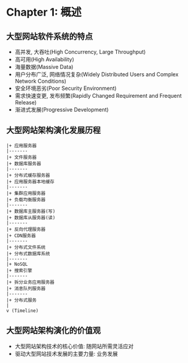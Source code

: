 # Chapter 1: 概述

## 大型网站软件系统的特点
* 高并发, 大吞吐(High Concurrency, Large Throughput)
* 高可用(High Availability)
* 海量数据(Massive Data)
* 用户分布广泛, 网络情况复杂(Widely Distributed Users and Complex Network Conditions)
* 安全环境恶劣(Poor Security Environment)
* 需求快速变更, 发布频繁(Rapidly Changed Requirement and Frequent Release)
* 渐进式发展(Progressive Development)

## 大型网站架构演化发展历程
```
|+ 应用服务器
|-------
|+ 文件服务器
|+ 数据库服务器
|-------
|+ 分布式缓存服务器
|+ 应用服务器本地缓存
|-------
|+ 集群应用服务器
|+ 负载均衡服务器
|-------
|+ 数据库主服务器(写)
|+ 数据库从服务器(读)
|-------
|+ 反向代理服务器
|+ CDN服务器
|-------
|+ 分布式文件系统
|+ 分布式数据库系统
|-------
|+ NoSQL
|+ 搜索引擎
|-------
|+ 拆分业务应用服务器
|+ 消息队列服务器
|-------
|+ 分布式服务
|
v (Timeline)
```

## 大型网站架构演化的价值观
* 大型网站架构技术的核心价值: 随网站所需灵活应对
* 驱动大型网站技术发展的主要力量: 业务发展
